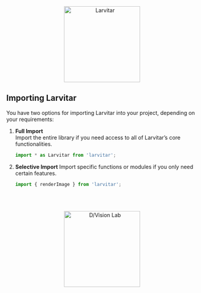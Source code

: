 <div style="text-align: center;">
    <img src="https://assets.pokemon.com/assets/cms2/img/pokedex/full/246.png" alt="Larvitar" height="200" />
</div>

## Importing Larvitar

You have two options for importing Larvitar into your project, depending on your requirements:

1. **Full Import**  
   Import the entire library if you need access to all of Larvitar’s core functionalities.
   ```typescript
   import * as Larvitar from 'larvitar';
   ```
2. **Selective Import**
   Import specific functions or modules if you only need certain features.
   ```typescript
   import { renderImage } from 'larvitar';
   ```

<br><br>

<div style="text-align: center;">
    <img src="https://press.r1-it.storage.cloud.it/logo_trasparent.png" alt="D/Vision Lab" height="200" />
</div>